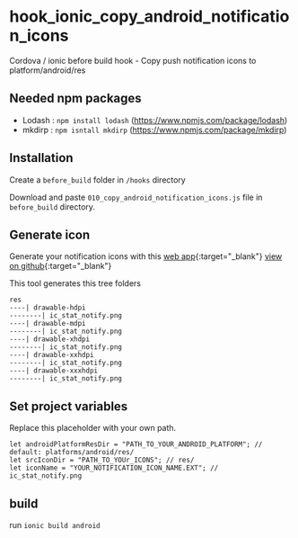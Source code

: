 # hook_ionic_copy_android_notification_icons
Cordova / ionic before build hook - Copy push notification icons to platform/android/res

## Needed npm packages
- Lodash : `npm install lodash` (https://www.npmjs.com/package/lodash)
- mkdirp : `npm isntall mkdirp` (https://www.npmjs.com/package/mkdirp)

## Installation
Create a `before_build` folder in `/hooks` directory

Download and paste `010_copy_android_notification_icons.js` file in `before_build` directory.

## Generate icon
Generate your notification icons with this [web app](http://romannurik.github.io/AndroidAssetStudio/icons-notification.html){:target="_blank"} 
[view on github](https://github.com/romannurik/AndroidAssetStudio){:target="_blank"} 

This tool generates this tree folders
```
res
----| drawable-hdpi
--------| ic_stat_notify.png
----| drawable-mdpi
--------| ic_stat_notify.png
----| drawable-xhdpi
--------| ic_stat_notify.png
----| drawable-xxhdpi
--------| ic_stat_notify.png
----| drawable-xxxhdpi
--------| ic_stat_notify.png
```
## Set project variables
Replace this placeholder with your own path.
```
let androidPlatformResDir = "PATH_TO_YOUR_ANDROID_PLATFORM"; // default: platforms/android/res/
let srcIconDir = "PATH_TO_YOUr_ICONS"; // res/
let iconName = "YOUR_NOTIFICATION_ICON_NAME.EXT"; // ic_stat_notify.png
```

## build
run `ionic build android`
